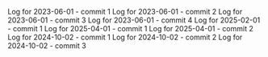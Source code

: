 Log for 2023-06-01 - commit 1
Log for 2023-06-01 - commit 2
Log for 2023-06-01 - commit 3
Log for 2023-06-01 - commit 4
Log for 2025-02-01 - commit 1
Log for 2025-04-01 - commit 1
Log for 2025-04-01 - commit 2
Log for 2024-10-02 - commit 1
Log for 2024-10-02 - commit 2
Log for 2024-10-02 - commit 3
